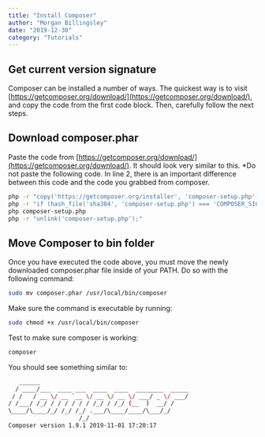 ```yaml
---
title: "Install Composer"
author: "Morgan Billingsley"
date: "2019-12-30"
category: "Tutorials"
---
```


## Get current version signature

Composer can be installed a number of ways. The quickest way is to visit [https://getcomposer.org/download/](https://getcomposer.org/download/), and copy the code from the first code block. Then, carefully follow the next steps.

## Download composer.phar

Paste the code from [https://getcomposer.org/download/](https://getcomposer.org/download/). It should look very similar to this. *Do not paste the following code. In line 2, there is an important difference between this code and the code you grabbed from composer.

```bash
php -r "copy('https://getcomposer.org/installer', 'composer-setup.php');"
php -r "if (hash_file('sha384', 'composer-setup.php') === 'COMPOSER_SIGNATURE') { echo 'Installer verified'; } else { echo 'Installer corrupt'; unlink('composer-setup.php'); } echo PHP_EOL;"
php composer-setup.php
php -r "unlink('composer-setup.php');"
```

## Move Composer to bin folder

Once you have executed the code above, you must move the newly downloaded composer.phar file inside of your PATH. Do so with the following command:

```bash
sudo mv composer.phar /usr/local/bin/composer
```

Make sure the command is executable by running:

```bash
sudo chmod +x /usr/local/bin/composer
```

Test to make sure composer is working:

```bash
composer
```

You should see something similar to:

```bash
   ______
  / ____/___  ____ ___  ____  ____  ________  _____
 / /   / __ \/ __ `__ \/ __ \/ __ \/ ___/ _ \/ ___/
/ /___/ /_/ / / / / / / /_/ / /_/ (__  )  __/ /
\____/\____/_/ /_/ /_/ .___/\____/____/\___/_/
                    /_/
Composer version 1.9.1 2019-11-01 17:20:17
```